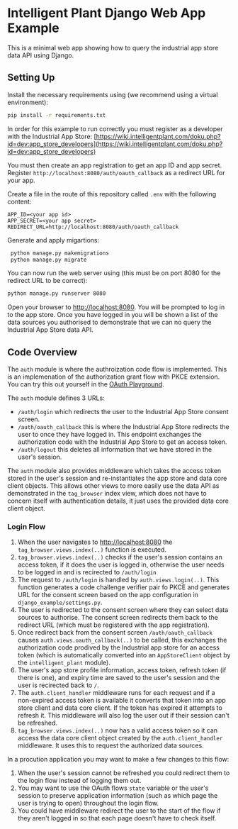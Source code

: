 # Intelligent Plant Django Web App Example

This is a minimal web app showing how to query the industrial app store data API using Django.

## Setting Up

Install the necessary requirements using (we recommend using a virtual environment):

```bash
pip install -r requirements.txt
```

In order for this example to run correctly you must register as a developer with the Industrial App Store: [https://wiki.intelligentplant.com/doku.php?id=dev:app_store_developers](https://wiki.intelligentplant.com/doku.php?id=dev:app_store_developers)

You must then create an app registration to get an app ID and app secret. Register `http://localhost:8080/auth/oauth_callback` as a redirect URL for your app.

Create a file in the route of this repository called `.env` with the following content:

```
APP_ID=<your app id>
APP_SECRET=<your app secret>
REDIRECT_URL=http://localhost:8080/auth/oauth_callback
```

Generate and apply migartions:

```bash
 python manage.py makemigrations
 python manage.py migrate
```

You can now run the web server using (this must be on port 8080 for the redirect URL to be correct):

```bash
python manage.py runserver 8080
```

Open your browser to [http://localhost:8080](http://localhost:8080). You will be prompted to log in to the app store. Once you have logged in you will be shown a list of the data sources you authorised to demonstrate that we can no query the Industrial App Store data API.

## Code Overview

The `auth` module is where the authroization code flow is implemented. This is an implemenation of the authorization grant flow with PKCE extension. You can try this out yourself in the [OAuth Playground](https://www.oauth.com/playground/index.html).

The `auth` module defines 3 URLs:
 * `/auth/login` which redirects the user to the Industrial App Store consent screen. 
 * `/auth/oauth_callback` this is where the Industrial App Store redirects the user to once they have logged in. This endpoint exchanges the authorization code with the Industrial App Store to get an access token.
 * `/auth/logout` this deletes all information that we have stored in the user's session.

 The `auth` module also provides middleware which takes the access token stored in the user's session and re-instantiates the app store and data core client objects. This allows other views to more easily use the data API as demonstrated in the `tag_browser` index view, which does not have to concern itself with authentication details, it just uses the provided data core client object.

### Login Flow

1. When the user navigates to [http://localhost:8080](http://localhost:8080) the `tag_browser.views.index(..)` function is executed.
1. `tag_browser.views.index(..)` checks if the user's session contains an access token, if it does the user is logged in, otherwise the user needs to be logged in and is recirected to `/auth/login`
1. The request to `/auth/login` is handled by `auth.views.login(..)`. This function generates a code challenge verifier pair fo PKCE and generates URL for the consent screen based on the app configuration in `django_example/settings.py`.
1. The user is redirected to the consent screen where they can select data sources to authorise. The consent screen redirects them back to the redirect URL (which must be registered with the app registration).
1. Once redirect back from the consent screen `/auth/oauth_callback` causes `auth.views.oauth_callback(..)` to be called, this exchanges the authorization code prodived by the Industrial app store for an access token (which is automatically converted into an `AppStoreClient` object by the `intelligent_plant` module).
1. The user's app store profile information, access token, refresh token (if there is one), and expiry time are saved to the user's session and the user is recirected back to `/`.
1. The `auth.client_handler` middleware runs for each request and if a non-expired access token is available it converts that token into an app store client and data core client. If the token has expired it attempts to refresh it. This middleware will also log the user out if their session can't be refreshed.
1. `tag_browser.views.index(..)` now has a valid access token so it can access the data core client object created by the `auth.client_handler` middleware. It uses this to request the authorized data sources.

In a procution application you may want to make a few changes to this flow:
1. When the user's session cannot be refreshed you could redirect them to the login flow instead of logging them out.
1. You may want to use the OAuth flows `state` variable or the user's session to preserve application information (such as which page the user is trying to open) throughout the login flow.
1. You could have middleware redirect the user to the start of the flow if they aren't logged in so that each page doesn't have to check itself.
